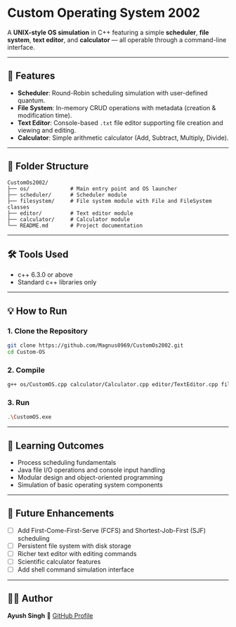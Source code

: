 # Custom Operating System 2002

A **UNIX-style OS simulation** in C++ featuring a simple **scheduler**, **file system**, **text editor**, and **calculator** — all operable through a command-line interface.

---

## 🚀 Features

* **Scheduler**: Round-Robin scheduling simulation with user-defined quantum.
* **File System**: In-memory CRUD operations with metadata (creation & modification time).
* **Text Editor**: Console-based `.txt` file editor supporting file creation and viewing and editing.
* **Calculator**: Simple arithmetic calculator (Add, Subtract, Multiply, Divide).

---

## 🧱 Folder Structure

```
CustomOs2002/
├── os/             # Main entry point and OS launcher
├── scheduler/      # Scheduler module
├── filesystem/     # File system module with File and FileSystem classes
├── editor/         # Text editor module
├── calculator/     # Calculator module
└── README.md       # Project documentation
```

---

## 🛠️ Tools Used

* c++ 6.3.0 or above
* Standard c++ libraries only

---

## 💡 How to Run

### 1. Clone the Repository

```bash
git clone https://github.com/Magnus0969/CustomOs2002.git
cd Custom-OS
```

### 2. Compile

```bash
g++ os/CustomOS.cpp calculator/Calculator.cpp editor/TextEditor.cpp filesystem/FileSystem.cpp -o CustomOS.exe
```

### 3. Run

```bash
.\CustomOS.exe
```

---

## 🧠 Learning Outcomes

* Process scheduling fundamentals
* Java file I/O operations and console input handling
* Modular design and object-oriented programming
* Simulation of basic operating system components

---

## 🔮 Future Enhancements

* [ ] Add First-Come-First-Serve (FCFS) and Shortest-Job-First (SJF) scheduling
* [ ] Persistent file system with disk storage
* [ ] Richer text editor with editing commands
* [ ] Scientific calculator features
* [ ] Add shell command simulation interface

---

## 👨‍💻 Author

**Ayush Singh**
🔗 [GitHub Profile](https://github.com/Ayus054)
